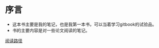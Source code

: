 # 序言

* 这本书主要是我的笔记，也是我第一本书，可以当着学习gitbook的试验品。
* 书的主要内容是对一些论文阅读的笔记。



[阅读路径](https://c-dafan.gitbooks.io/cnn/content/)

